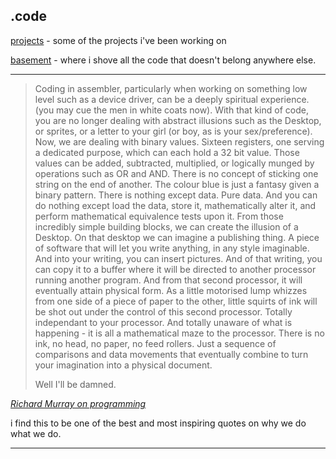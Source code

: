 .code
-----

[projects](projects.html) - some of the projects i've been working on

[basement](basement/index.html) - where i shove all the code that doesn't belong
anywhere else.

- - -

> Coding in assembler, particularly when working on something low level such as
> a device driver, can be a deeply spiritual experience. (you may cue the men 
> in white coats now). With that kind of code, you are no longer dealing with 
> abstract illusions such as the Desktop, or sprites, or a letter to your girl 
> (or boy, as is your sex/preference). Now, we are dealing with binary values. 
> Sixteen registers, one serving a dedicated purpose, which can each hold a 
> 32 bit value. Those values can be added, subtracted, multiplied, or logically 
> munged by operations such as OR and AND. There is no concept of sticking one 
> string on the end of another. The colour blue is just a fantasy given a binary 
> pattern. There is nothing except data. Pure data. And you can do nothing except 
> load the data, store it, mathematically alter it, and perform mathematical 
> equivalence tests upon it. From those incredibly simple building blocks, we can 
> create the illusion of a Desktop. On that desktop we can imagine a publishing 
> thing. A piece of software that will let you write anything, in any style 
> imaginable. And into your writing, you can insert pictures. And of that writing,
> you can copy it to a buffer where it will be directed to another processor 
> running another program. And from that second processor, it will eventually 
> attain physical form. As a little motorised lump whizzes from one side of a 
> piece of paper to the other, little squirts of ink will be shot out under the 
> control of this second processor. Totally independant to your processor. And 
> totally unaware of what is happening - it is all a mathematical maze to the 
> processor. There is no ink, no head, no paper, no feed rollers. Just a sequence 
> of comparisons and data movements that eventually combine to turn your 
> imagination into a physical document.
>  
> Well I'll be damned. 

*[Richard Murray on programming](http://www.heyrick.co.uk/software/program.html)*

i find this to be one of the best and most inspiring quotes on why we do what
we do.

- - -



